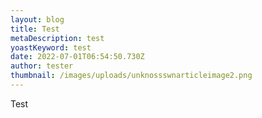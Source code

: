 ```yaml
---
layout: blog
title: Test
metaDescription: test
yoastKeyword: test
date: 2022-07-01T06:54:50.730Z
author: tester
thumbnail: /images/uploads/unknossswnarticleimage2.png
---
```

T﻿est